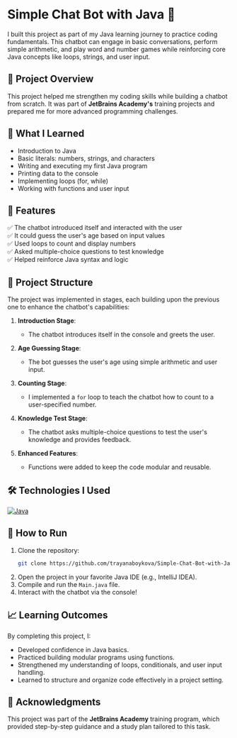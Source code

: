 # Simple Chat Bot with Java 🤖  

I built this project as part of my Java learning journey to practice coding fundamentals. This chatbot can engage in basic conversations, perform simple arithmetic, and play word and number games while reinforcing core Java concepts like loops, strings, and user input.  

## 🚀 Project Overview  
This project helped me strengthen my coding skills while building a chatbot from scratch. It was part of **JetBrains Academy's** training projects and prepared me for more advanced programming challenges.  

## 🎯 What I Learned  
- Introduction to Java  
- Basic literals: numbers, strings, and characters  
- Writing and executing my first Java program  
- Printing data to the console  
- Implementing loops (for, while)  
- Working with functions and user input  

## 🔧 Features  
✅ The chatbot introduced itself and interacted with the user  
✅ It could guess the user's age based on input values  
✅ Used loops to count and display numbers  
✅ Asked multiple-choice questions to test knowledge  
✅ Helped reinforce Java syntax and logic  

## 📂 Project Structure  
The project was implemented in stages, each building upon the previous one to enhance the chatbot's capabilities:  

1. **Introduction Stage**:  
   - The chatbot introduces itself in the console and greets the user.  
   
2. **Age Guessing Stage**:  
   - The bot guesses the user's age using simple arithmetic and user input.  

3. **Counting Stage**:  
   - I implemented a `for` loop to teach the chatbot how to count to a user-specified number.  

4. **Knowledge Test Stage**:  
   - The chatbot asks multiple-choice questions to test the user's knowledge and provides feedback.  

5. **Enhanced Features**:  
   - Functions were added to keep the code modular and reusable.  

## 🛠️ Technologies I Used  
[![Java](https://skillicons.dev/icons?i=java&theme=light)](https://www.java.com/)  

## 🤔 How to Run  
1. Clone the repository:  
   ```bash
   git clone https://github.com/trayanaboykova/Simple-Chat-Bot-with-Java.git
2. Open the project in your favorite Java IDE (e.g., IntelliJ IDEA).
3. Compile and run the `Main.java` file.
4. Interact with the chatbot via the console!

## 📈 Learning Outcomes

By completing this project, I:

- Developed confidence in Java basics.
- Practiced building modular programs using functions.
- Strengthened my understanding of loops, conditionals, and user input handling.
- Learned to structure and organize code effectively in a project setting.

## 🌟 Acknowledgments

This project was part of the **JetBrains Academy** training program, which provided step-by-step guidance and a study plan tailored to this task.
